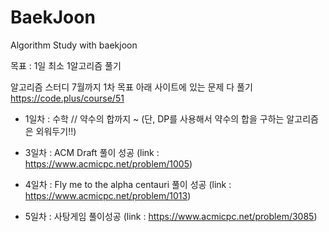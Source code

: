 # BaekJoon
Algorithm Study with baekjoon

목표 : 1일 최소 1알고리즘 풀기

알고리즘 스터디
7월까지 1차 목표 아래 사이트에 있는 문제 다 풀기
https://code.plus/course/51
- 1일차 : 수학 // 약수의 합까지 ~ (단, DP를 사용해서 약수의 합을 구하는 알고리즘은 외워두기!!)


- 3일차 : ACM Draft 풀이 성공 (link : https://www.acmicpc.net/problem/1005)
- 4일차 : Fly me to the alpha centauri 풀이 성공 (link : https://www.acmicpc.net/problem/1013)
- 5일차 : 사탕게임 풀이성공 (link : https://www.acmicpc.net/problem/3085)
